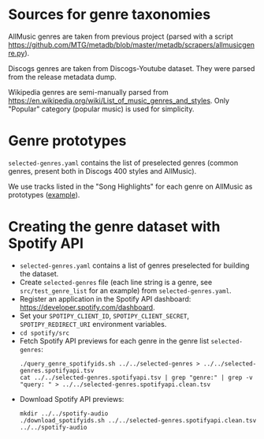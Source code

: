 # Sources for genre taxonomies

AllMusic genres are taken from previous project (parsed with a script
https://github.com/MTG/metadb/blob/master/metadb/scrapers/allmusicgenre.py).

Discogs genres are taken from Discogs-Youtube dataset. They were parsed from the release metadata dump.

Wikipedia genres are semi-manually parsed from https://en.wikipedia.org/wiki/List_of_music_genres_and_styles. Only "Popular" category (popular music) is used for simplicity.

# Genre prototypes

`selected-genres.yaml` contains the list of preselected genres (common genres, present both in Discogs 400 styles and AllMusic).

We use tracks listed in the "Song Highlights" for each genre on AllMusic as prototypes ([example](https://www.allmusic.com/style/ambient-ma0000002571/songs)).


# Creating the genre dataset with Spotify API
- `selected-genres.yaml` contains a list of genres preselected for building the dataset.
- Create `selected-genres` file (each line string is a genre, see `src/test_genre_list` for an example) from `selected-genres.yaml`.
- Register an application in the Spotify API dashboard: https://developer.spotify.com/dashboard.
- Set your `SPOTIPY_CLIENT_ID`, `SPOTIPY_CLIENT_SECRET`, `SPOTIPY_REDIRECT_URI` environment variables.
- `cd spotify/src`
- Fetch Spotify API previews for each genre in the genre list `selected-genres`:
    ```
    ./query_genre_spotifyids.sh ../../selected-genres > ../../selected-genres.spotifyapi.tsv
    cat ../../selected-genres.spotifyapi.tsv | grep "genre:" | grep -v "query: " > ../../selected-genres.spotifyapi.clean.tsv
    ```
- Download Spotify API previews:
    ```
    mkdir ../../spotify-audio
    ./download_spotifyids.sh ../../selected-genres.spotifyapi.clean.tsv ../../spotify-audio
    ```
